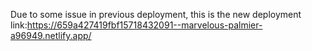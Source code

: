 Due to some issue in previous deployment, this is the new deployment link:https://659a427419fbf15718432091--marvelous-palmier-a96949.netlify.app/
